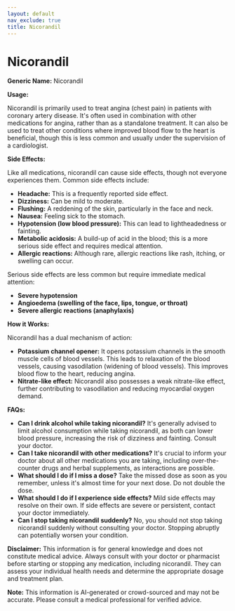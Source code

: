 ```yaml
---
layout: default
nav_exclude: true
title: Nicorandil
---
```


# Nicorandil

**Generic Name:** Nicorandil

**Usage:**

Nicorandil is primarily used to treat angina (chest pain) in patients with coronary artery disease.  It's often used in combination with other medications for angina, rather than as a standalone treatment. It can also be used to treat other conditions where improved blood flow to the heart is beneficial, though this is less common and usually under the supervision of a cardiologist.

**Side Effects:**

Like all medications, nicorandil can cause side effects, though not everyone experiences them.  Common side effects include:

* **Headache:** This is a frequently reported side effect.
* **Dizziness:**  Can be mild to moderate.
* **Flushing:** A reddening of the skin, particularly in the face and neck.
* **Nausea:** Feeling sick to the stomach.
* **Hypotension (low blood pressure):** This can lead to lightheadedness or fainting.
* **Metabolic acidosis:**  A build-up of acid in the blood; this is a more serious side effect and requires medical attention.
* **Allergic reactions:** Although rare, allergic reactions like rash, itching, or swelling can occur.


Serious side effects are less common but require immediate medical attention:

* **Severe hypotension**
* **Angioedema (swelling of the face, lips, tongue, or throat)**
* **Severe allergic reactions (anaphylaxis)**


**How it Works:**

Nicorandil has a dual mechanism of action:

* **Potassium channel opener:** It opens potassium channels in the smooth muscle cells of blood vessels. This leads to relaxation of the blood vessels, causing vasodilation (widening of blood vessels). This improves blood flow to the heart, reducing angina.
* **Nitrate-like effect:**  Nicorandil also possesses a weak nitrate-like effect, further contributing to vasodilation and reducing myocardial oxygen demand.


**FAQs:**

* **Can I drink alcohol while taking nicorandil?**  It's generally advised to limit alcohol consumption while taking nicorandil, as both can lower blood pressure, increasing the risk of dizziness and fainting.  Consult your doctor.
* **Can I take nicorandil with other medications?**  It's crucial to inform your doctor about all other medications you are taking, including over-the-counter drugs and herbal supplements, as interactions are possible.
* **What should I do if I miss a dose?**  Take the missed dose as soon as you remember, unless it's almost time for your next dose.  Do not double the dose.
* **What should I do if I experience side effects?**  Mild side effects may resolve on their own.  If side effects are severe or persistent, contact your doctor immediately.
* **Can I stop taking nicorandil suddenly?**  No, you should not stop taking nicorandil suddenly without consulting your doctor.  Stopping abruptly can potentially worsen your condition.


**Disclaimer:** This information is for general knowledge and does not constitute medical advice. Always consult with your doctor or pharmacist before starting or stopping any medication, including nicorandil. They can assess your individual health needs and determine the appropriate dosage and treatment plan.


**Note:** This information is AI-generated or crowd-sourced and may not be accurate. Please consult a medical professional for verified advice.